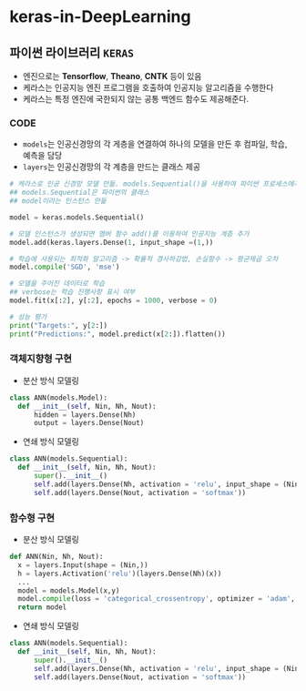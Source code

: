 # keras-in-DeepLearning

## 파이썬 라이브러리 ```KERAS```
- 엔진으로는 **Tensorflow**, **Theano**, **CNTK** 등이 있음
- 케라스는 인공지능 엔진 프로그램을 호출하여 인공지능 알고리즘을 수행한다
- 케라스는 특정 엔진에 국한되지 않는 공통 백엔드 함수도 제공해준다.

### CODE
- ```models```는 인공신경망의 각 게층을 연결하여 하나의 모델을 만든 후 컴파일, 학습, 예측을 담당
- ```layers```는 인공신경망의 각 계층을 만드는 클래스 제공

```python
# 케라스로 인공 신경망 모델 만듦. models.Sequential()을 사용하여 파이썬 프로세스에게 알림
## models.Sequential은 파이썬의 클래스
## model이라는 인스턴스 만듦

model = keras.models.Sequential()

# 모델 인스턴스가 생성되면 멤버 함수 add()를 이용하여 인공지능 계층 추가
model.add(keras.layers.Dense(1, input_shape =(1,))

# 학습에 사용되는 최적화 알고리즘 -> 확률적 경사하강법, 손실함수 -> 평균제곱 오차
model.compile('SGD', 'mse')

# 모델을 주어진 데이터로 학습
## verbose는 학습 진행사항 표시 여부
model.fit(x[:2], y[:2], epochs = 1000, verbose = 0)

# 성능 평가
print("Targets:", y[2:])
print("Predictions:", model.predict(x[2:]).flatten())
```

### 객체지향형 구현
- 분산 방식 모델링

```python
class ANN(models.Model):
  def __init__(self, Nin, Nh, Nout):
      hidden = layers.Dense(Nh)
      output = layers.Dense(Nout)
```

- 연쇄 방식 모델링

```python
class ANN(models.Sequential):
  def __init__(self, Nin, Nh, Nout):
      super().__init__()
      self.add(layers.Dense(Nh, activation = 'relu', input_shape = (Nin,)))
      self.add(layers.Dense(Nout, activation = 'softmax'))
```

### 함수형 구현
- 분산 방식 모델링

```python
def ANN(Nin, Nh, Nout):
  x = layers.Input(shape = (Nin,))
  h = layers.Activation('relu')(layers.Dense(Nh)(x))
  ...
  model = models.Model(x,y)
  model.compile(loss = 'categorical_crossentropy', optimizer = 'adam', metrics = ['accuracy']
  return model
```

- 연쇄 방식 모델링

```python
class ANN(models.Sequential):
  def __init__(self, Nin, Nh, Nout):
      super().__init__()
      self.add(layers.Dense(Nh, activation = 'relu', input_shape = (Nin,)))
      self.add(layers.Dense(Nout, activation = 'softmax'))
```
